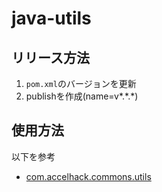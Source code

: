 # java-utils

## リリース方法

1. `pom.xml`のバージョンを更新
2. publishを作成(name=v\*.\*.\*)

## 使用方法

以下を参考

* [com.accelhack.commons.utils](https://github.com/Accel-Hack/java-utils/packages/1849302)

